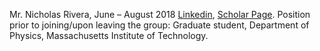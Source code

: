Mr. Nicholas Rivera, June – August 2018 <a href="https://www.linkedin.com/in/nicholas-rivera-23301368">Linkedin</a>, <a href="https://scholar.google.com/citations?user=DTfZcM0AAAAJ&amp;hl=en">Scholar Page</a>. Position prior to joining/upon leaving the group: Graduate student, Department of Physics, Massachusetts Institute of Technology.